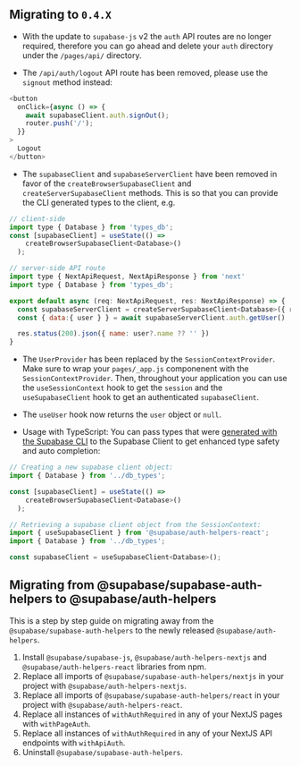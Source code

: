 ## Migrating to `0.4.X`

- With the update to `supabase-js` v2 the `auth` API routes are no longer required, therefore you can go ahead and delete your `auth` directory under the `/pages/api/` directory.

- The `/api/auth/logout` API route has been removed, please use the `signout` method instead:

```js
<button
  onClick={async () => {
    await supabaseClient.auth.signOut();
    router.push('/');
  }}
>
  Logout
</button>
```

- The `supabaseClient` and `supabaseServerClient` have been removed in favor of the `createBrowserSupabaseClient` and `createServerSupabaseClient` methods. This is so that you can provide the CLI generated types to the client, e.g.

```js
// client-side
import type { Database } from 'types_db';
const [supabaseClient] = useState(() =>
    createBrowserSupabaseClient<Database>()
  );

// server-side API route
import type { NextApiRequest, NextApiResponse } from 'next'
import type { Database } from 'types_db';

export default async (req: NextApiRequest, res: NextApiResponse) => {
  const supabaseServerClient = createServerSupabaseClient<Database>({ req, res })
  const { data:{ user } } = await supabaseServerClient.auth.getUser()

  res.status(200).json({ name: user?.name ?? '' })
}
```

- The `UserProvider` has been replaced by the `SessionContextProvider`. Make sure to wrap your `pages/_app.js` componenent with the `SessionContextProvider`. Then, throughout your application you can use the `useSessionContext` hook to get the `session` and the `useSupabaseClient` hook to get an authenticated `supabaseClient`.

- The `useUser` hook now returns the `user` object or `null`.

- Usage with TypeScript: You can pass types that were [generated with the Supabase CLI](https://supabase.com/docs/reference/javascript/next/typescript-support#generating-types) to the Supabase Client to get enhanced type safety and auto completion:

```js
// Creating a new supabase client object:
import { Database } from '../db_types';

const [supabaseClient] = useState(() =>
    createBrowserSupabaseClient<Database>()
  );
```

```js
// Retrieving a supabase client object from the SessionContext:
import { useSupabaseClient } from '@supabase/auth-helpers-react';
import { Database } from '../db_types';

const supabaseClient = useSupabaseClient<Database>();
```

## Migrating from @supabase/supabase-auth-helpers to @supabase/auth-helpers

This is a step by step guide on migrating away from the `@supabase/supabase-auth-helpers` to the newly released `@supabase/auth-helpers`.

1. Install `@supabase/supabase-js`, `@supabase/auth-helpers-nextjs` and `@supabase/auth-helpers-react` libraries from npm.
2. Replace all imports of `@supabase/supabase-auth-helpers/nextjs` in your project with `@supabase/auth-helpers-nextjs`.
3. Replace all imports of `@supabase/supabase-auth-helpers/react` in your project with `@supabase/auth-helpers-react`.
4. Replace all instances of `withAuthRequired` in any of your NextJS pages with `withPageAuth`.
5. Replace all instances of `withAuthRequired` in any of your NextJS API endpoints with `withApiAuth`.
6. Uninstall `@supabase/supabase-auth-helpers`.
